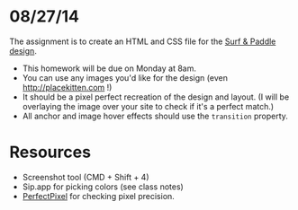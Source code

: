 # 08/27/14
The assignment is to create an HTML and CSS file for the [Surf & Paddle design](surf-and-paddle.png).
- This homework will be due on Monday at 8am.
- You can use any images you'd like for the design (even http://placekitten.com !)
- It should be a pixel perfect recreation of the design and layout. (I will be overlaying the image over your site to check if it's a perfect match.)
- All anchor and image hover effects should use the `transition` property.

# Resources
- Screenshot tool (CMD + Shift + 4)
- Sip.app for picking colors (see class notes)
- [PerfectPixel](http://www.welldonecode.com/perfectpixel/) for checking pixel precision.
